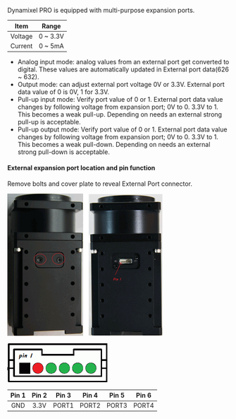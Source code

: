 Dynamixel PRO is equipped with multi-purpose expansion ports.

|Item|Range|
| :---: | :---: |
|Voltage| 0 ~ 3.3V|
|Current| 0 ~ 5mA|

- Analog input mode: analog values from an external port get converted to digital. These values are automatically updated in External port data(626 ~ 632).
- Output mode: can adjust external port voltage 0V or 3.3V. External port data value of 0 is 0V, 1 for 3.3V.
- Pull-up input mode: Verify port value of 0 or 1. External port data value changes by following voltage from expansion port; 0V to 0. 3.3V to 1. This becomes a weak pull-up. Depending on needs an external strong pull-up is acceptable.
- Pull-up output mode: Verify port value of 0 or 1. External port data value changes by following voltage from expansion port; 0V to 0. 3.3V to 1. This becomes a weak pull-down. Depending on needs an external strong pull-down is acceptable.

#### External expansion port location and pin function
Remove bolts and cover plate to reveal External Port connector.

![](/assets/images/dxl/pro/pro_external_port.png)

![](/assets/images/dxl/pro/pro_external_port_pinout.png)

|Pin 1|Pin 2|Pin 3|Pin 4|Pin 5|Pin 6|
| :---: | :---: | :---: | :---: | :---: | :---: |
|GND|3.3V|PORT1|PORT2|PORT3|PORT4|
